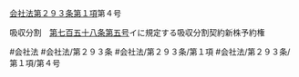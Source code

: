 [会社法第２９３条第１項](会社法＿＿＿＿第２９３条第１項)第４号

吸収分割　[第七百五十八条](会社法＿＿＿＿第７５８条)[第五号](会社法＿＿＿＿第２９３条第１項第５号)イに規定する吸収分割契約新株予約権


#会社法
#会社法/第２９３条
#会社法/第２９３条/第１項
#会社法/第２９３条/第１項/第４号
